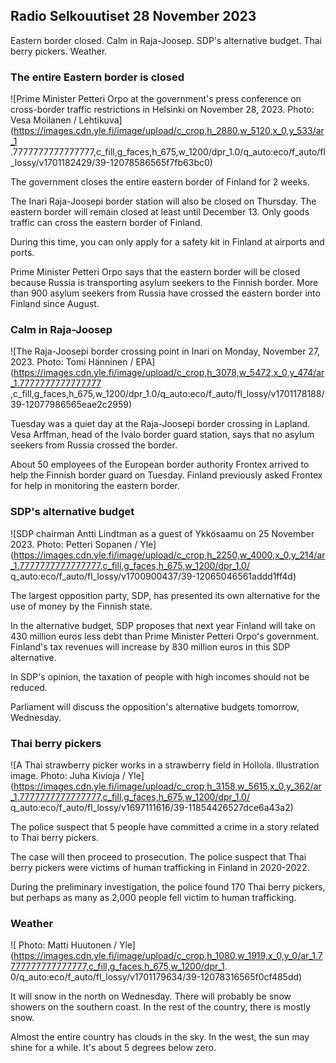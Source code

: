 ## Radio Selkouutiset 28 November 2023

Eastern border closed. Calm in Raja-Joosep. SDP's alternative budget. Thai berry pickers. Weather.

### The entire Eastern border is closed

![Prime Minister Petteri Orpo at the government's press conference on cross-border traffic restrictions in Helsinki on November 28, 2023. Photo: Vesa Moilanen / Lehtikuva](https://images.cdn.yle.fi/image/upload/c_crop,h_2880,w_5120,x_0,y_533/ar_1 .7777777777777777,c_fill,g_faces,h_675,w_1200/dpr_1.0/q_auto:eco/f_auto/fl_lossy/v1701182429/39-12078586565f7fb63bc0)

The government closes the entire eastern border of Finland for 2 weeks.

The Inari Raja-Joosepi border station will also be closed on Thursday. The eastern border will remain closed at least until December 13. Only goods traffic can cross the eastern border of Finland.

During this time, you can only apply for a safety kit in Finland at airports and ports.

Prime Minister Petteri Orpo says that the eastern border will be closed because Russia is transporting asylum seekers to the Finnish border. More than 900 asylum seekers from Russia have crossed the eastern border into Finland since August.

### Calm in Raja-Joosep

![The Raja-Joosepi border crossing point in Inari on Monday, November 27, 2023. Photo: Tomi Hänninen / EPA](https://images.cdn.yle.fi/image/upload/c_crop,h_3078,w_5472,x_0,y_474/ar_1.7777777777777777 ,c_fill,g_faces,h_675,w_1200/dpr_1.0/q_auto:eco/f_auto/fl_lossy/v1701178188/39-12077986565eae2c2959)

Tuesday was a quiet day at the Raja-Joosepi border crossing in Lapland. Vesa Arffman, head of the Ivalo border guard station, says that no asylum seekers from Russia crossed the border.

About 50 employees of the European border authority Frontex arrived to help the Finnish border guard on Tuesday. Finland previously asked Frontex for help in monitoring the eastern border.

### SDP's alternative budget

![SDP chairman Antti Lindtman as a guest of Ykkösaamu on 25 November 2023. Photo: Petteri Sopanen / Yle](https://images.cdn.yle.fi/image/upload/c_crop,h_2250,w_4000,x_0,y_214/ar_1.7777777777777777,c_fill,g_faces,h_675,w_1200/dpr_1.0/ q_auto:eco/f_auto/fl_lossy/v1700900437/39-12065046561addd1ff4d)

The largest opposition party, SDP, has presented its own alternative for the use of money by the Finnish state.

In the alternative budget, SDP proposes that next year Finland will take on 430 million euros less debt than Prime Minister Petteri Orpo's government. Finland's tax revenues will increase by 830 million euros in this SDP alternative.

In SDP's opinion, the taxation of people with high incomes should not be reduced.

Parliament will discuss the opposition's alternative budgets tomorrow, Wednesday.

### Thai berry pickers

![A Thai strawberry picker works in a strawberry field in Hollola. Illustration image. Photo: Juha Kivioja / Yle](https://images.cdn.yle.fi/image/upload/c_crop,h_3158,w_5615,x_0,y_362/ar_1.7777777777777777,c_fill,g_faces,h_675,w_1200/dpr_1.0/ q_auto:eco/f_auto/fl_lossy/v1697111616/39-11854426527dce6a43a2)

The police suspect that 5 people have committed a crime in a story related to Thai berry pickers.

The case will then proceed to prosecution. The police suspect that Thai berry pickers were victims of human trafficking in Finland in 2020-2022.

During the preliminary investigation, the police found 170 Thai berry pickers, but perhaps as many as 2,000 people fell victim to human trafficking.

### Weather

![ Photo: Matti Huutonen / Yle](https://images.cdn.yle.fi/image/upload/c_crop,h_1080,w_1919,x_0,y_0/ar_1.7777777777777777,c_fill,g_faces,h_675,w_1200/dpr_1. 0/q_auto:eco/f_auto/fl_lossy/v1701179634/39-12078316565f0cf485dd)

It will snow in the north on Wednesday. There will probably be snow showers on the southern coast. In the rest of the country, there is mostly snow.

Almost the entire country has clouds in the sky. In the west, the sun may shine for a while. It's about 5 degrees below zero.
